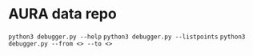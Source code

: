 # AURA data repo

`python3 debugger.py --help`
`python3 debugger.py --listpoints`
`python3 debugger.py --from <> --to <>`
